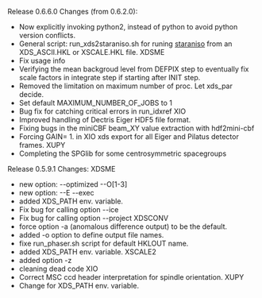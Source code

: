 Release 0.6.6.0 Changes (from 0.6.2.0):
- Now explicitly invoking python2, instead of python to avoid python version conflicts.
- General script: run_xds2staraniso.sh for runing [staraniso](http://staraniso.globalphasing.org) from an XDS_ASCII.HKL or XSCALE.HKL file.
XDSME
- Fix usage info
- Verifying the mean backgroud level from DEFPIX step to eventually fix scale factors in integrate step if starting after INIT step.
- Removed the limitation on maximum number of proc. Let xds_par decide.
- Set default MAXIMUM_NUMBER_OF_JOBS to 1
- Bug fix for catching critical errors in run_idxref
XIO
- Improved handling of Dectris Eiger HDF5 file format.
- Fixing bugs in the miniCBF beam_XY value extraction with hdf2mini-cbf
- Forcing GAIN= 1. in XIO xds export for all Eiger and Pilatus detector frames.
XUPY
- Completing the SPGlib for some centrosymmetric spacegroups

Release 0.5.9.1 Changes:
XDSME
- new option: --optimized --O[1-3]
- new option: --E --exec
- added XDS_PATH env. variable.
- Fix bug for calling option --ice
- Fix bug for calling option --project
XDSCONV
- force option -a (anomalous difference output) to be the default.
- added -o option to define output file names.
- fixe run_phaser.sh script for default HKLOUT name.
- added XDS_PATH env. variable.
XSCALE2
- added option -z
- cleaning dead code
XIO
- Correct MSC ccd header interpretation for spindle orientation.
XUPY
- Change for XDS_PATH env. variable.
